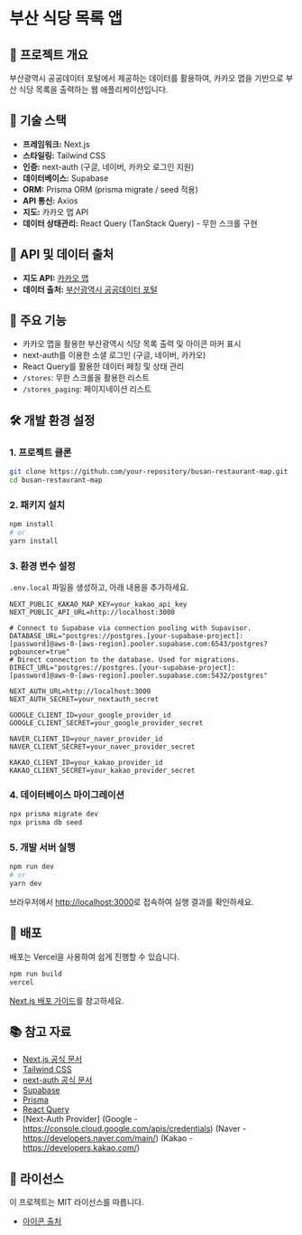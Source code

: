 # 부산 식당 목록 앱

## 📌 프로젝트 개요
부산광역시 공공데이터 포털에서 제공하는 데이터를 활용하여, 카카오 맵을 기반으로 부산 식당 목록을 출력하는 웹 애플리케이션입니다.

## 🚀 기술 스택
- **프레임워크:** Next.js
- **스타일링:** Tailwind CSS
- **인증:** next-auth (구글, 네이버, 카카오 로그인 지원)
- **데이터베이스:** Supabase
- **ORM:** Prisma ORM (prisma migrate / seed 적용)
- **API 통신:** Axios
- **지도:** 카카오 맵 API
- **데이터 상태관리:** React Query (TanStack Query) - 무한 스크롤 구현

## 🔗 API 및 데이터 출처
- **지도 API:** [카카오 맵](https://apis.map.kakao.com/)
- **데이터 출처:** [부산광역시 공공데이터 포털](https://data.busan.go.kr/)

## 📂 주요 기능
- 카카오 맵을 활용한 부산광역시 식당 목록 출력 및 아이콘 마커 표시
- next-auth를 이용한 소셜 로그인 (구글, 네이버, 카카오)
- React Query를 활용한 데이터 페칭 및 상태 관리
- `/stores`: 무한 스크롤을 활용한 리스트
- `/stores_paging`: 페이지네이션 리스트

## 🛠️ 개발 환경 설정
### 1. 프로젝트 클론
```bash
git clone https://github.com/your-repository/busan-restaurant-map.git
cd busan-restaurant-map
```

### 2. 패키지 설치
```bash
npm install
# or
yarn install
```

### 3. 환경 변수 설정
`.env.local` 파일을 생성하고, 아래 내용을 추가하세요.
```env
NEXT_PUBLIC_KAKAO_MAP_KEY=your_kakao_api_key
NEXT_PUBLIC_API_URL=http://localhost:3000

# Connect to Supabase via connection pooling with Supavisor.
DATABASE_URL="postgres://postgres.[your-supabase-project]:[password]@aws-0-[aws-region].pooler.supabase.com:6543/postgres?pgbouncer=true"
# Direct connection to the database. Used for migrations.
DIRECT_URL="postgres://postgres.[your-supabase-project]:[password]@aws-0-[aws-region].pooler.supabase.com:5432/postgres"

NEXT_AUTH_URL=http://localhost:3000
NEXT_AUTH_SECRET=your_nextauth_secret

GOOGLE_CLIENT_ID=your_google_provider_id
GOOGLE_CLIENT_SECRET=your_google_provider_secret

NAVER_CLIENT_ID=your_naver_provider_id
NAVER_CLIENT_SECRET=your_naver_provider_secret

KAKAO_CLIENT_ID=your_kakao_provider_id
KAKAO_CLIENT_SECRET=your_kakao_provider_secret
```

### 4. 데이터베이스 마이그레이션
```bash
npx prisma migrate dev
npx prisma db seed
```

### 5. 개발 서버 실행
```bash
npm run dev
# or
yarn dev
```

브라우저에서 [http://localhost:3000](http://localhost:3000)로 접속하여 실행 결과를 확인하세요.

## 🚀 배포
배포는 Vercel을 사용하여 쉽게 진행할 수 있습니다.
```bash
npm run build
vercel
```
[Next.js 배포 가이드](https://nextjs.org/docs/app/building-your-application/deploying)를 참고하세요.

## 📚 참고 자료
- [Next.js 공식 문서](https://nextjs.org/docs)
- [Tailwind CSS](https://tailwindcss.com/)
- [next-auth 공식 문서](https://next-auth.js.org/)
- [Supabase](https://supabase.com/)
- [Prisma](https://www.prisma.io/)
- [React Query](https://tanstack.com/query/v5/)
- [Next-Auth Provider]
    (Google - https://console.cloud.google.com/apis/credentials)
    (Naver - https://developers.naver.com/main/)
    (Kakao - https://developers.kakao.com/)

## 📝 라이선스
이 프로젝트는 MIT 라이선스를 따릅니다.
- [아이콘 출처](https://www.flaticon.com/)
